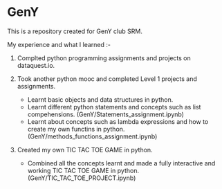 # GenY

This is a repository created for GenY club SRM.

My experience and what I learned :-

1) Complted python programming assignments and projects on dataquest.io.

2) Took another python mooc and completed Level 1 projects and assignments.
   
   - Learnt basic objects and data structures in python.
   - Learnt different python statements and concepts such as list compehensions. (GenY/Statements_assignment.ipynb)
   - Learnt about concepts such as lambda expressions and how to create my own functins in python.(GenY/methods_functions_assignment.ipynb)

3) Created my own TIC TAC TOE GAME in python.
   - Combined all the concepts learnt and made a fully interactive and working TIC TAC TOE GAME in python. (GenY/TIC_TAC_TOE_PROJECT.ipynb)

   
 


